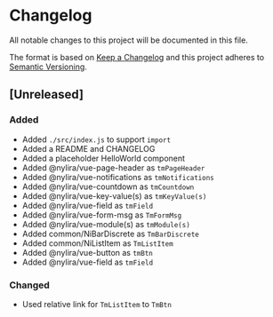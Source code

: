 # Changelog

All notable changes to this project will be documented in this file.

The format is based on [Keep a Changelog](http://keepachangelog.com/en/1.0.0/)
and this project adheres to [Semantic Versioning](http://semver.org/spec/v2.0.0.html).

## [Unreleased]

### Added

- Added `./src/index.js` to support `import`
- Added a README and CHANGELOG
- Added a placeholder HelloWorld component
- Added @nylira/vue-page-header as `tmPageHeader`
- Added @nylira/vue-notifications as `tmNotifications`
- Added @nylira/vue-countdown as `tmCountdown`
- Added @nylira/vue-key-value(s) as `tmKeyValue(s)`
- Added @nylira/vue-field as `tmField`
- Added @nylira/vue-form-msg as `TmFormMsg`
- Added @nylira/vue-module(s) as `tmModule(s)`
- Added common/NiBarDiscrete as `TmBarDiscrete`
- Added common/NiListItem as `TmListItem`
- Added @nylira/vue-button as `tmBtn`
- Added @nylira/vue-field as `tmField`

### Changed
- Used relative link for `TmListItem` to `TmBtn`
